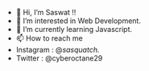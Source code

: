 - 👋 Hi, I’m Saswat !!
- 👀 I’m interested in Web Development.
- 🌱 I’m currently learning Javascript.
- 📫 How to reach me 
- Instagram : @_sasquatch._
- Twitter : @cyberoctane29

<!---
Cyberoctane29/Cyberoctane29 is a ✨ special ✨ repository because its `README.md` (this file) appears on your GitHub profile.
You can click the Preview link to take a look at your changes.
--->
